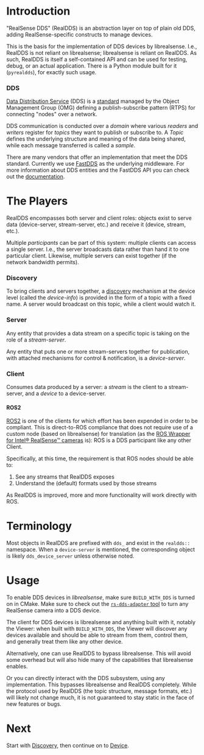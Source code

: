 
# Introduction

"RealSense DDS" (RealDDS) is an abstraction layer on top of plain old DDS, adding RealSense-specific constructs to manage devices.

This is the basis for the implementation of DDS devices by librealsense.
I.e., RealDDS is not reliant on librealsense; librealsense is reliant on RealDDS.
As such, RealDDS is itself a self-contained API and can be used for testing, debug, or an actual application. There is a Python module built for it (`pyrealdds`), for exactly such usage.

### DDS

[Data Distribution Service](https://en.wikipedia.org/wiki/Data_Distribution_Service) (DDS) is a [standard](https://www.omg.org/spec/DDS) managed by the Object Management Group (OMG) defining a publish-subscribe pattern (RTPS) for connecting "nodes" over a network.

DDS communication is conducted over a *domain* where various *readers* and *writers* register for *topics* they want to publish or subscribe to.
A *Topic* defines the underlying structure and meaning of the data being shared, while each message transferred is called a *sample*.

There are many vendors that offer an implementation that meet the DDS standard. Currently we use [FastDDS](https://github.com/eProsima/Fast-DDS) as the underlying middleware.
For more information about DDS entities and the FastDDS API you can check out the [documentation](https://fast-dds.docs.eprosima.com/en/latest/).

# The Players

RealDDS encompasses both server and client roles: objects exist to serve data (device-server, stream-server, etc.) and receive it (device, stream, etc.).

Multiple *participants* can be part of this system: multiple clients can access a single server. I.e., the server broadcasts data rather than hand it to one particular client. Likewise, multiple servers can exist together (if the network bandwidth permits).

### Discovery

To bring clients and servers together, a [discovery](doc/discovery.md) mechanism at the device level (called the *device-info*) is provided in the form of a topic with a fixed name. A server would broadcast on this topic, while a client would watch it.

### Server

Any entity that provides a data stream on a specific topic is taking on the role of a *stream-server*.

Any entity that puts one or more stream-servers together for publication, with attached mechanisms for control & notification, is a *device-server*.

### Client

Consumes data produced by a server: a *stream* is the client to a stream-server, and a *device* to a device-server.

#### ROS2

[ROS2](https://docs.ros.org/) is one of the clients for which effort has been expended in order to be compliant. This is direct-to-ROS compliance that does not require use of a custom node (based on librealsense) for translation (as the [ROS Wrapper for Intel® RealSense™ cameras](https://github.com/IntelRealSense/realsense-ros) is): ROS is a DDS participant like any other Client.

Specifically, at this time, the requirement is that ROS nodes should be able to:
1. See any streams that RealDDS exposes
2. Understand the (default) formats used by those streams

As RealDDS is improved, more and more functionality will work directly with ROS.

# Terminology

Most objects in RealDDS are prefixed with `dds_` and exist in the `realdds::` namespace. When a `device-server` is mentioned, the corresponding object is likely `dds_device_server` unless otherwise noted.

# Usage

To enable DDS devices in *librealsense*, make sure `BUILD_WITH_DDS` is turned on in CMake. Make sure to check out the [`rs-dds-adapter` tool](../../tools/dds/dds-adapter) to turn any RealSense camera into a DDS device.

The client for DDS devices is librealsense and anything built with it, notably the Viewer: when built with `BUILD_WITH_DDS`, the Viewer will discover any devices available and should be able to stream from them, control them, and generally treat them like any other device.

Alternatively, one can use RealDDS to bypass librealsense. This will avoid some overhead but will also hide many of the capabilities that librealsense enables.

Or you can directly interact with the DDS subsystem, using any implementation. This bypasses librealsense and RealDDS completely. While the protocol used by RealDDS (the topic structure, message formats, etc.) will likely not change much, it is not guaranteed to stay static in the face of new features or bugs.

# Next

Start with [Discovery](doc/discovery.md), then continue on to [Device](doc/device.md).
